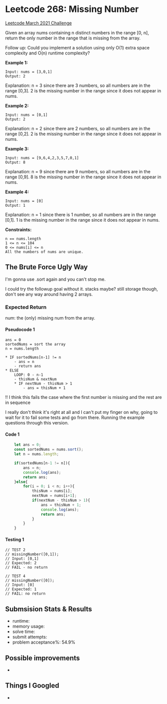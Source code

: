# Leetcode 268: Missing Number

[Leetcode March 2021 Challenge](https://leetcode.com/explore/challenge/card/march-leetcoding-challenge-2021/588/week-1-march-1st-march-7th/3659/)

Given an array nums containing n distinct numbers in the range [0, n], return the only number in the range that is missing from the array.

Follow up: Could you implement a solution using only O(1) extra space complexity and O(n) runtime complexity?

**Example 1:**

    Input: nums = [3,0,1]
    Output: 2
Explanation: n = 3 since there are 3 numbers, so all numbers are in the range [0,3]. 2 is the missing number in the range since it does not appear in nums.

**Example 2:**

    Input: nums = [0,1]
    Output: 2
Explanation: n = 2 since there are 2 numbers, so all numbers are in the range [0,2]. 2 is the missing number in the range since it does not appear in nums.

**Example 3:**

    Input: nums = [9,6,4,2,3,5,7,0,1]
    Output: 8
Explanation: n = 9 since there are 9 numbers, so all numbers are in the range [0,9]. 8 is the missing number in the range since it does not appear in nums.

**Example 4:**

    Input: nums = [0]
    Output: 1
Explanation: n = 1 since there is 1 number, so all numbers are in the range [0,1]. 1 is the missing number in the range since it does not appear in nums.

**Constraints:**

    n == nums.length
    1 <= n <= 104
    0 <= nums[i] <= n
    All the numbers of nums are unique.

## The Brute Force Ugly Way

I'm gonna use .sort again and you can't stop me.

I could try the followup goal without it. stacks maybe? still storage though, don't see any way around having 2 arrays.

### Expected Return

num: the (only) missing num from the array.

#### Pseudocode 1

    ans = 0
    sortedNums = sort the array
    n = nums.length
    
    * IF sortedNums[n-1] != n
        - ans = n
        - return ans
    * ELSE 
        LOOP: 0 - n-1
        - thisNum & nextNum
        * IF nextNum - thisNum > 1
            - ans = thisNum + 1

!! I think this fails the case where the first number is missing and the rest are in sequence

I really don't think it's right at all and I can't put my finger on why, going to wait for it to fail some tests and go from there. Running the example questions through this version.

#### Code 1

```javascript
    let ans = 0;
    const sortedNums = nums.sort();
    let n = nums.length;

    if(sortedNums[n-1 != n]){
        ans = n;
        console.log(ans);
        return ans;
    }else{
        for(i = 0; i < n; i++){
            thisNum = nums[i];
            nextNum = nums[i+1];
            if(nextNum - thisNum > 1){
                ans = thisNum + 1;
                console.log(ans);
                return ans;
            }
        }
    }
```

#### Testing 1

    // TEST 2
    // missingNumber([0,1]);
    // Input: [0,1]
    // Expected: 2
    // FAIL - no return

> 

    // TEST 4
    // missingNumber([0]);
    // Input: [0]
    // Expected: 1
    // FAIL: no return



## Submsision Stats & Results

- runtime:
- memory usage:
- solve time:
- submit attempts:
- problem acceptance%: 54.9%

## Possible improvements

-

## Things I Googled

-
